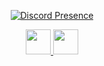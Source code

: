 <div align="center">
  
  [![Discord Presence](https://lanyard.cnrad.dev/api/390410425293864962)](https://discord.com/users/390410425293864962)
  
  <a href="https://bsky.app/profile/qvgk.org" relation="noreferrer" target="__blank">
    <img src="https://img.shields.io/badge/Bluesky-1DA1F2?style=for-the-badge&logo=bluesky&logoColor=white" height="40px"/>
  </a>
  
  <a href="mailto:me@imvsc.dev" relation="noreferrer" target="__blank">
    <img src="https://img.shields.io/badge/eMail-D14836?style=for-the-badge&logo=gmail&logoColor=white" height="40px"/>
  </a>

  
</div>

